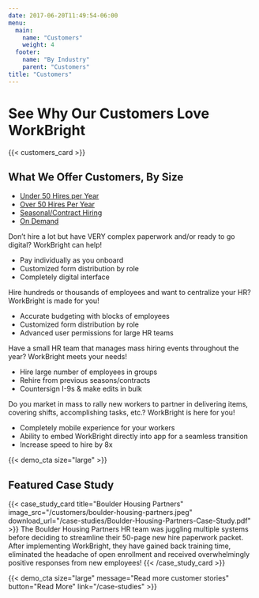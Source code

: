 ```yaml
---
date: 2017-06-20T11:49:54-06:00
menu:
  main:
    name: "Customers"
    weight: 4
  footer:
    name: "By Industry"
    parent: "Customers"
title: "Customers"
---
```


# See Why Our Customers Love WorkBright

{{< customers_card >}}

## What We Offer Customers, By Size

<div class='info-tabs'>
  <div class='row'>
    <div class='col-sm-4'>
      <div class='tab-container' style=''>
        <ul class="nav nav-tabs" role="tablist">
          <li class="nav-item">
            <a class="nav-link active" data-toggle="tab" href="#under_50" role="tab">Under 50 Hires per Year</a>
          </li>
          <li class="nav-item">
            <a class="nav-link" data-toggle="tab" href="#over_50" role="tab">Over 50 Hires Per Year</a>
          </li>
          <li class="nav-item">
            <a class="nav-link" data-toggle="tab" href="#seasonal" role="tab">Seasonal/Contract Hiring</a>
          </li>
          <li class="nav-item">
            <a class="nav-link" data-toggle="tab" href="#on-demand" role="tab">On Demand</a>
          </li>
        </ul>
      </div>
    </div>
    <div class='col-sm-8'>
      <div class="tab-content">
        <div class="tab-pane active" id="under_50" role="tabpanel">
          <p>Don’t hire a lot but have VERY complex paperwork and/or ready to go digital? WorkBright can help! </p>
          <ul>
            <li>Pay individually as you onboard</li>
            <li>Customized form distribution by role</li>
            <li>Completely digital interface</li>
          </ul>
        </div>
        <div class="tab-pane" id="over_50" role="tabpanel">
          <p>Hire hundreds or thousands of employees and want to centralize your HR? WorkBright is made for you!</p>
          <ul>
            <li>Accurate budgeting with blocks of employees</li>
            <li>Customized form distribution by role</li>
            <li>Advanced user permissions for large HR teams</li>
          </ul>
        </div>
        <div class="tab-pane" id="seasonal" role="tabpanel">
          <p>Have a small HR team that manages mass hiring events throughout the year? WorkBright meets your needs!</p>
          <ul>
            <li>Hire large number of employees in groups</li>
            <li>Rehire from previous seasons/contracts</li>
            <li>Countersign I-9s &amp; make edits in bulk</li>
          </ul>
        </div>
        <div class="tab-pane" id="on-demand" role="tabpanel">
          <p>Do you market in mass to rally new workers to partner in delivering items, covering shifts, accomplishing tasks, etc.? WorkBright is here for you!</p>
          <ul>
            <li>Completely mobile experience for your workers</li>
            <li>Ability to embed WorkBright directly into app for a seamless transition</li>
            <li>Increase speed to hire by 8x</li>
          </ul>
        </div>
      </div>
    </div>
  </div>
</div>


{{< demo_cta size="large" >}}

## Featured Case Study

{{< case_study_card title="Boulder Housing Partners" image_src="/customers/boulder-housing-partners.jpeg" download_url="/case-studies/Boulder-Housing-Partners-Case-Study.pdf" >}}
The Boulder Housing Partners HR team was juggling multiple systems before deciding to streamline their 50-page new hire paperwork packet. After implementing WorkBright, they have gained back training time, eliminated the headache of open enrollment and received overwhelmingly positive responses from new employees!
{{< /case_study_card >}}

{{< demo_cta size="large" message="Read more customer stories" button="Read More" link="/case-studies" >}}